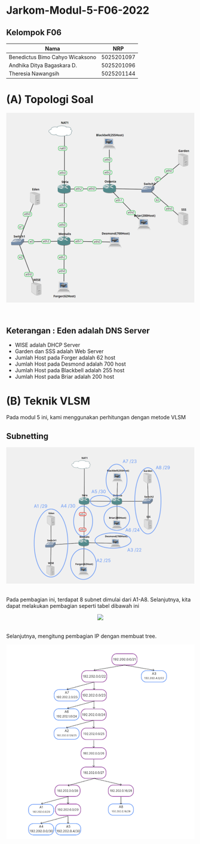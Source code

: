 # Jarkom-Modul-5-F06-2022

## Kelompok F06

|               Nama               |      NRP      |
| -------------------------------- | ------------- |
| Benedictus Bimo Cahyo Wicaksono  |  5025201097   |  
| Andhika Ditya Bagaskara D.       |  5025201096   |
| Theresia Nawangsih               |  5025201144   |

# (A) Topologi Soal
<p align="center">
  <img src="img/topologi.png" width="600">
</p><br>

## Keterangan :	Eden adalah DNS Server
- WISE adalah DHCP Server
- Garden dan SSS adalah Web Server
- Jumlah Host pada Forger adalah 62 host
- Jumlah Host pada Desmond adalah 700 host
- Jumlah Host pada Blackbell adalah 255 host
- Jumlah Host pada Briar adalah 200 host

# (B) Teknik VLSM
Pada modul 5 ini, kami menggunakan perhitungan dengan metode VLSM

## Subnetting 
<p align="center">
  <img src="img/label.png" width="600">
</p><br>
Pada pembagian ini, terdapat 8 subnet dimulai dari A1-A8. Selanjutnya, kita dapat melakukan pembagian seperti tabel dibawah ini
<br>

<p align="center">
  <img src="img/perhintungan.png" width="600">
</p><br>
Selanjutnya, mengitung pembagian IP dengan membuat tree.

<p align="center">
  <img src="img/pohon.png" width="600">
</p><br>









